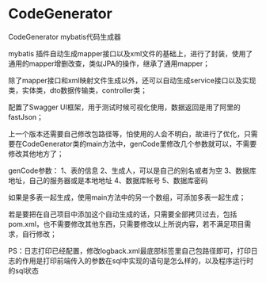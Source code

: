 # CodeGenerator
CodeGenerator
mybatis代码生成器

mybatis 插件自动生成mapper接口以及xml文件的基础上，进行了封装，使用了通用的mapper增删改查，类似JPA的操作，继承了通用mapper；

除了mapper接口和xml映射文件生成以外，还可以自动生成service接口以及实现类，实体类，dto数据传输类，controller类；

配置了Swagger UI框架，用于测试时候可视化使用，数据返回是用了阿里的fastJson；

上一个版本还需要自己修改包路径等，怕使用的人会不明白，故进行了优化，只需要在CodeGenerator类的main方法中，genCode里修改几个参数就可以，不需要修改其他地方了；

genCode参数：
1、表的信息
2、生成人，可以是自己的别名或者为空
3、数据库地址，自己的服务器或是本地地址
4、数据库帐号
5、数据库密码

如果是多表一起生成，使用main方法中的另一个数组，可添加多表一起生成；

若是要把在自己项目中添加这个自动生成的话，只需要全部拷贝过去，包括pom.xml，也不需要修改其他东西，只需要修改以上所说内容，若不满足项目需求，自行修改；

PS：日志打印已经配置，修改logback.xml最底部标签里自己包路径即可，打印日志的作用是打印前端传入的参数在sql中实现的语句是怎么样的，以及程序运行时的sql状态
